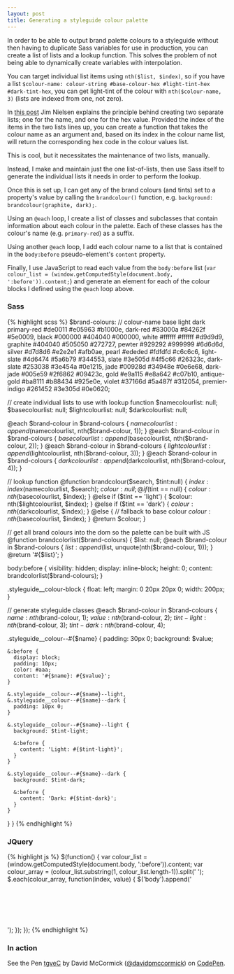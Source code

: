 ```yaml
---
layout: post
title: Generating a styleguide colour palette
---
```


<p class="lead">In order to be able to output brand palette colours to a styleguide without then having to duplicate Sass variables for use in production, you can create a list of lists and a lookup function. This solves the problem of not being able to dynamically create variables with interpolation.</p>

You can target individual list items using `nth($list, $index)`, so if you have a list `$colour-name: colour-string #base-colour-hex #light-tint-hex #dark-tint-hex`, you can get light-tint of the colour with `nth($colour-name, 3)` (lists are indexed from one, not zero).

In [this post](http://scriptogr.am/jimniels/post/workarounds-to-variable-interpolation-in-sass) Jim Nielsen explains the principle behind creating two separate lists; one for the name, and one for the hex value. Provided the index of the items in the two lists lines up, you can create a function that takes the colour name as an argument and, based on its index in the colour name list, will return the corresponding hex code in the colour values list.

This is cool, but it necessitates the maintenance of two lists, manually.

Instead, I make and maintain just the one list-of-lists, then use Sass itself to generate the individual lists it needs in order to perform the lookup.

Once this is set up, I can get any of the brand colours (and tints) set to a property's value by calling the `brandcolour()` function, e.g. `background: brandcolour(graphite, dark);`.

Using an `@each` loop, I create a list of classes and subclasses that contain information about each colour in the palette. Each of these classes has the colour's name (e.g. `primary-red`) as a suffix.

Using another `@each` loop, I add each colour name to a list that is contained in the `body:before` pseudo-element's `content` property.

Finally, I use JavaScript to read each value from the `body:before` list (`var colour_list = (window.getComputedStyle(document.body, ':before')).content;`) and generate an element for each of the colour blocks I defined using the `@each` loop above.



### Sass

{% highlight scss %}
$brand-colours:
// colour-name   base    light   dark
primary-red    #de0011 #e05963 #b1000e,
dark-red       #83000a #84262f #5e0009,
black          #000000 #404040 #000000,
white          #ffffff #ffffff #d9d9d9,
graphite       #404040 #505050 #272727,
pewter         #929292 #999999 #6d6d6d,
silver         #d7d8d6 #e2e2e1 #afb0ae,
pearl          #ededed #fdfdfd #c6c6c6,
light-slate    #4d6474 #5a6b79 #344553,
slate          #3e505d #4f5c66 #26323c,
dark-slate     #253038 #3e454a #0e1215,
jade           #00928d #34948e #0e6e68,
dark-jade      #005e59 #2f6862 #09423c,
gold           #e9a115 #e8a642 #c07b10,
antique-gold   #ba8111 #b88434 #925e0e,
violet         #37166d #5a487f #312054,
premier-indigo #261452 #3e305d #0e0620;


// create individual lists to use with lookup function
$namecolourlist: null;
$basecolourlist: null;
$lightcolourlist: null;
$darkcolourlist: null;

@each $brand-colour in $brand-colours {
  $namecolourlist: append($namecolourlist, nth($brand-colour, 1));
}
@each $brand-colour in $brand-colours {
  $basecolourlist: append($basecolourlist, nth($brand-colour, 2));
}
@each $brand-colour in $brand-colours {
  $lightcolourlist: append($lightcolourlist, nth($brand-colour, 3));
}
@each $brand-colour in $brand-colours {
  $darkcolourlist: append($darkcolourlist, nth($brand-colour, 4));
}

// lookup function
@function brandcolour($search, $tint:null) {
  $index: index($namecolourlist, $search);
  $colour: null;
  @if ($tint == null) {
    $colour: nth($basecolourlist, $index);
  } @else if ($tint == 'light') {
    $colour: nth($lightcolourlist, $index);
  } @else if ($tint == 'dark') {
    $colour: nth($darkcolourlist, $index);
  } @else { // fallback to base colour
    $colour: nth($basecolourlist, $index);
  }
  @return $colour;
}

// get all brand colours into the dom so the palette can be built with JS
@function brandcolorlist($brand-colours) {
  $list: null;
  @each $brand-colour in $brand-colours {
    $list: append($list, unquote(nth($brand-colour, 1)));
  }
  @return '#{$list}';
}

body:before {
  visibility: hidden;
  display: inline-block;
  height: 0;
  content: brandcolorlist($brand-colours);
}

.styleguide__colour-block {
  float: left;
  margin: 0 20px 20px 0;
  width: 200px;
}

// generate styleguide classes
@each $brand-colour in $brand-colours {
  $name: nth($brand-colour, 1);
  $value: nth($brand-colour, 2);
  $tint-light: nth($brand-colour, 3);
  $tint-dark: nth($brand-colour, 4);

  .styleguide__colour--#{$name} {
    padding: 30px 0;
    background: $value;

    &:before {
      display: block;
      padding: 10px;
      color: #aaa;
      content: '#{$name}: #{$value}';
    }

    &.styleguide__colour--#{$name}--light,
    &.styleguide__colour--#{$name}--dark {
      padding: 10px 0;
    }

    &.styleguide__colour--#{$name}--light {
      background: $tint-light;

      &:before {
        content: 'Light: #{$tint-light}';
      }
    }

    &.styleguide__colour--#{$name}--dark {
      background: $tint-dark;

      &:before {
        content: 'Dark: #{$tint-dark}';
      }
    }
  }
}
{% endhighlight %}

### JQuery

{% highlight js %}
$(function() {
  var colour_list = (window.getComputedStyle(document.body, ':before')).content;
  var colour_array = (colour_list.substring(1, colour_list.length-1)).split(' ');
  $.each(colour_array, function(index, value) {
    $('body').append('\
      <div class="styleguide__colour-block">\
        <div class="styleguide__colour--' + value + '"></div>\
        <div class="styleguide__colour--' + value + ' styleguide__colour styleguide__colour--' + value + '--light"></div>\
        <div class="styleguide__colour--' + value + ' styleguide__colour styleguide__colour--' + value + '--dark"></div>\
      </div>\
    ');
  });
});
{% endhighlight %}

### In action

<p data-height="600" data-theme-id="0" data-slug-hash="tgveC" data-default-tab="result" class='codepen'>See the Pen <a href='http://codepen.io/davidpmccormick/pen/tgveC'>tgveC</a> by David McCormick (<a href='http://codepen.io/davidpmccormick'>@davidpmccormick</a>) on <a href='http://codepen.io'>CodePen</a>.</p>
<script async src="//codepen.io/assets/embed/ei.js"></script>